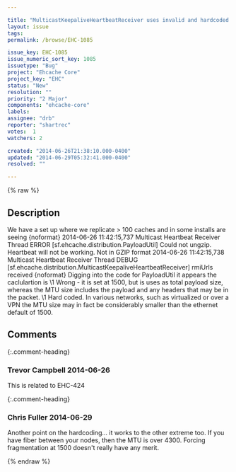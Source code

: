 ```yaml
---

title: "MulticastKeepaliveHeartbeatReceiver uses invalid and hardcoded size for MTU resulting in failure to replicate caches"
layout: issue
tags: 
permalink: /browse/EHC-1085

issue_key: EHC-1085
issue_numeric_sort_key: 1085
issuetype: "Bug"
project: "Ehcache Core"
project_key: "EHC"
status: "New"
resolution: ""
priority: "2 Major"
components: "ehcache-core"
labels: 
assignee: "drb"
reporter: "shartrec"
votes:  1
watchers: 2

created: "2014-06-26T21:38:10.000-0400"
updated: "2014-06-29T05:32:41.000-0400"
resolved: ""

---
```




{% raw %}



## Description

<div markdown="1" class="description">

We have a set up where we replicate > 100 caches and in some installs are seeing 
{noformat}
2014-06-26 11:42:15,737 Multicast Heartbeat Receiver Thread ERROR [sf.ehcache.distribution.PayloadUtil] Could not ungzip. Heartbeat will not be working. Not in GZIP format
2014-06-26 11:42:15,738 Multicast Heartbeat Receiver Thread DEBUG [sf.ehcache.distribution.MulticastKeepaliveHeartbeatReceiver] rmiUrls received
{noformat}
Digging into the code for PayloadUtil it appears the caclulartion is 
\1 Wrong - it is set at 1500, but is uses as total payload size, whereas the MTU size includes the payload and any headers that may be in the packet.
\1 Hard coded. In various networks, such as virtualized or over a VPN the MTU size may in fact be considerably smaller than the ethernet default of 1500. 

</div>

## Comments


{:.comment-heading}
### **Trevor Campbell** <span class="date">2014-06-26</span>

<div markdown="1" class="comment">

This is related to EHC-424

</div>


{:.comment-heading}
### **Chris Fuller** <span class="date">2014-06-29</span>

<div markdown="1" class="comment">

Another point on the hardcoding...  it works to the other extreme too.  If you have fiber between your nodes, then the MTU is over 4300.  Forcing fragmentation at 1500 doesn't really have any merit.

</div>



{% endraw %}
